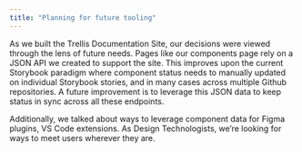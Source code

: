 ```yaml
---
title: "Planning for future tooling"
---
```


As we built the Trellis Documentation Site, our decisions were viewed through the lens of future needs. Pages like our components page rely on a JSON API we created to support the site. This improves upon the current Storybook paradigm where component status needs to manually updated on individual Storybook stories, and in many cases across multiple Github repositories. A future improvement is to leverage this JSON data to keep status in sync across all these endpoints.

Additionally, we talked about ways to leverage component data for Figma plugins, VS Code extensions. As Design Technologists, we’re looking for ways to meet users wherever they are.